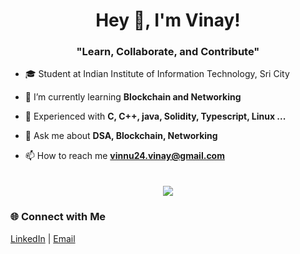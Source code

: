 <div align="left">
  <h1 align="center">Hey 👋, I'm Vinay!</h1>
  <h3 align="center">"Learn, Collaborate, and Contribute"</h3>

- 🎓 Student at Indian Institute of Information Technology, Sri City

- 🌱 I’m currently learning **Blockchain and Networking**

- 🔧 Experienced with **C, C++, java, Solidity, Typescript, Linux ...**

- 💬 Ask me about **DSA, Blockchain, Networking**

- 📫 How to reach me **vinnu24.vinay@gmail.com**
</div>

<div align="center" width="400px" style="padding-top: 20px;">
  <img src="https://github-readme-stats.vercel.app/api?username=Laxical&show_icons=false&theme=material-palenight&hide_border=true&bg_color=1F222E" />
</div>

<div align="left">
  <div>
    <h3>🌐 Connect with Me</h3>
    <a href="https://www.linkedin.com/in/jl-vinay-329a16253/" target="_blank">LinkedIn</a> | 
    <a href="mailto:vinnu24.vinay@gmail.com">Email</a>
  </div>
</div>
